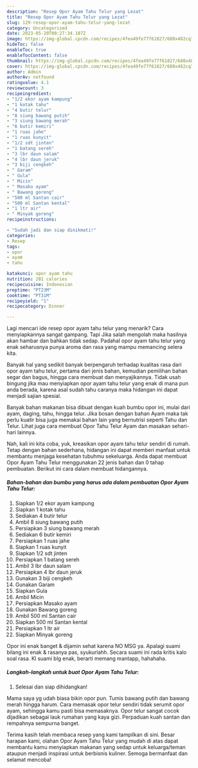 ```yaml
---
description: "Resep Opor Ayam Tahu Telur yang Lezat"
title: "Resep Opor Ayam Tahu Telur yang Lezat"
slug: 129-resep-opor-ayam-tahu-telur-yang-lezat
category: Uncategorized
date: 2023-05-20T00:27:34.107Z
image: https://img-global.cpcdn.com/recipes/4fea49fe77f61827/680x482cq70/opor-ayam-tahu-telur-foto-resep-utama.jpg
hideToc: false
enableToc: true
enableTocContent: false
thumbnail: https://img-global.cpcdn.com/recipes/4fea49fe77f61827/680x482cq70/opor-ayam-tahu-telur-foto-resep-utama.jpg
cover: https://img-global.cpcdn.com/recipes/4fea49fe77f61827/680x482cq70/opor-ayam-tahu-telur-foto-resep-utama.jpg
author: Admin
authorAv: notfound
ratingvalue: 4.1
reviewcount: 3
recipeingredient:
- "1/2 ekor ayam kampung"
- "1 kotak tahu"
- "4 butir telur"
- "8 siung bawang putih"
- "3 siung bawang merah"
- "6 butir kemiri"
- "1 ruas jahe"
- "1 ruas kunyit"
- "1/2 sdt jinten"
- "1 batang sereh"
- "3 lbr daun salam"
- "4 lbr daun jeruk"
- "3 biji cengkeh"
- " Garam"
- " Gula"
- " Micin"
- " Masako ayam"
- " Bawang goreng"
- "500 ml Santan cair"
- "500 ml Santan kental"
- "1 ltr air"
- " Minyak goreng"
recipeinstructions:

- "Sudah jadi dan siap dinikmati!"
categories:
- Resep
tags:
- opor
- ayam
- tahu

katakunci: opor ayam tahu 
nutrition: 281 calories
recipecuisine: Indonesian
preptime: "PT23M"
cooktime: "PT31M"
recipeyield: "1"
recipecategory: Dinner

---
```



Lagi mencari ide resep opor ayam tahu telur yang menarik? Cara menyiapkannya sangat gampang. Tapi Jika salah mengolah maka hasilnya akan hambar dan bahkan tidak sedap. Padahal opor ayam tahu telur yang enak seharusnya punya aroma dan rasa yang mampu memancing selera kita.


Banyak hal yang sedikit banyak berpengaruh terhadap kualitas rasa dari opor ayam tahu telur, pertama dari jenis bahan, kemudian pemilihan bahan segar dan bagus, hingga cara membuat dan menyajikannya. Tidak usah bingung jika mau menyiapkan opor ayam tahu telur yang enak di mana pun anda berada, karena asal sudah tahu caranya maka hidangan ini dapat menjadi sajian spesial.

Banyak bahan makanan bisa dibuat dengan kuah bumbu opor ini, mulai dari ayam, daging, tahu, hingga telur. Jika bosan dengan bahan Ayam maka tak perlu kuatir bisa juga memakai bahan lain yang bernutrisi seperti Tahu dan Telur. Lihat juga cara membuat Opor Tahu Telur Ayam dan masakan sehari-hari lainnya.


Nah, kali ini kita coba, yuk, kreasikan opor ayam tahu telur sendiri di rumah. Tetap dengan bahan sederhana, hidangan ini dapat memberi manfaat untuk membantu menjaga kesehatan tubuhmu sekeluarga. Anda dapat membuat Opor Ayam Tahu Telur menggunakan 22 jenis bahan dan 0 tahap pembuatan. Berikut ini cara dalam membuat hidangannya.

<!--inarticleads1-->

##### Bahan-bahan dan bumbu yang harus ada dalam pembuatan Opor Ayam Tahu Telur:

1. Siapkan 1/2 ekor ayam kampung
1. Siapkan 1 kotak tahu
1. Sediakan 4 butir telur
1. Ambil 8 siung bawang putih
1. Persiapkan 3 siung bawang merah
1. Sediakan 6 butir kemiri
1. Persiapkan 1 ruas jahe
1. Siapkan 1 ruas kunyit
1. Siapkan 1/2 sdt jinten
1. Persiapkan 1 batang sereh
1. Ambil 3 lbr daun salam
1. Persiapkan 4 lbr daun jeruk
1. Gunakan 3 biji cengkeh
1. Gunakan  Garam
1. Siapkan  Gula
1. Ambil  Micin
1. Persiapkan  Masako ayam
1. Gunakan  Bawang goreng
1. Ambil 500 ml Santan cair
1. Siapkan 500 ml Santan kental
1. Persiapkan 1 ltr air
1. Siapkan  Minyak goreng


Opor ini enak banget &amp; dijamin sehat karena NO MSG ya. Apalagi suami bilang ini enak &amp; rasanya pas, syukurlahh. Secara suami ini rada kritis kalo soal rasa. Kl suami blg enak, berarti memang mantapp, hahahaha. 

<!--inarticleads2-->

##### Langkah-langkah untuk buat Opor Ayam Tahu Telur:


1. Selesai dan siap dihidangkan!

Mama saya yg udah biasa bikin opor pun. Tumis bawang putih dan bawang merah hingga harum. Cara memasak opor telur sendiri tidak serumit opor ayam, sehingga kamu pasti bisa memasaknya. Opor telur sangat cocok dijadikan sebagai lauk rumahan yang kaya gizi. Perpaduan kuah santan dan rempahnya sempurna banget. 

Terima kasih telah membaca resep yang kami tampilkan di sini. Besar harapan kami, olahan Opor Ayam Tahu Telur yang mudah di atas dapat membantu kamu menyiapkan makanan yang sedap untuk keluarga/teman ataupun menjadi inspirasi untuk berbisnis kuliner. Semoga bermanfaat dan selamat mencoba!
